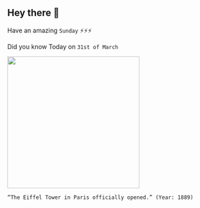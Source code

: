 ## Hey there 👋
Have an amazing `Sunday` ⚡⚡⚡

Did you know Today on `31st of March`
 
 [<img src="https://www.toureiffel.paris/sites/default/files/styles/1200x675/public/actualite/image_principale/Expo_universelle_1889.jpg?itok=R04yXdCc" width="300" />](https://www.history.com/this-day-in-history/eiffel-tower-opens) 
 ```
“The Eiffel Tower in Paris officially opened.” (Year: 1889)
```
